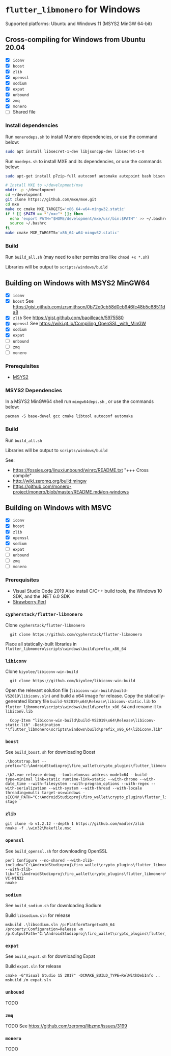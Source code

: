 # `flutter_libmonero` for Windows
Supported platforms: Ubuntu and Windows 11 (MSYS2 MinGW 64-bit)

## Cross-compiling for Windows from Ubuntu 20.04
- [x] `iconv`
- [x] `boost`
- [x] `zlib`
- [x] `openssl`
- [x] `sodium`
- [x] `expat`
- [x] `unbound`
- [x] `zmq`
- [x] `monero`
- [ ] Shared file

### Install dependencies
Run `monerodeps.sh` to install Monero dependencies, or use the command below:
```bash
sudo apt install libsecret-1-dev libjsoncpp-dev libsecret-1-0
```

Run `mxedeps.sh` to install MXE and its dependencies, or use the commands below:
```bash
sudo apt-get install p7zip-full autoconf automake autopoint bash bison bzip2 cmake flex gettext git g++ gperf intltool libffi-dev libtool libtool-bin libltdl-dev libssl-dev libxml-parser-perl make openssl patch perl pkg-config python ruby scons sed unzip wget xz-utils g++-multilib libc6-dev-i386 lzip gcc-mingw-w64-x86-64

# Install MXE to ~/development/mxe
mkdir -p ~/development
cd ~/development
git clone https://github.com/mxe/mxe.git
cd mxe
make cc cmake MXE_TARGETS='x86_64-w64-mingw32.static'
if ! [[ $PATH == *"/mxe"* ]]; then
  echo 'export PATH="$HOME/development/mxe/usr/bin:$PATH"' >> ~/.bashrc  # Prepend to PATH
  source ~/.bashrc
fi
make cmake MXE_TARGETS='x86_64-w64-mingw32.static'
```

### Build
Run `build_all.sh` (may need to alter permissions like `chmod +x *.sh`)

Libraries will be output to `scripts/windows/build`

## Building on Windows with MSYS2 MinGW64
- [x] `iconv`
- [x] `boost`
See https://gist.github.com/zrsmithson/0b72e0cb58d0cb946fc48b5c88511da8
- [x] `zlib`
See https://gist.github.com/baoilleach/5975580
- [x] `openssl`
See https://wiki.qt.io/Compiling_OpenSSL_with_MinGW
- [x] `sodium`
- [x] `expat`
- [ ] `unbound`
- [ ] `zmq`
- [ ] `monero`

### Prerequisites
 - [MSYS2](https://www.msys2.org/)

### MSYS2 Dependencies
In a MSYS2 MinGW64 shell run `mingw64deps.sh` , or use the commands below:
```shell
pacman -S base-devel gcc cmake libtool autoconf automake
```
<!-- TODO: Check if we need to also install mingw-w64-x86_64-cmake -->

### Build
Run `build_all.sh`

Libraries will be output to `scripts/windows/build`

See:
 - https://fossies.org/linux/unbound/winrc/README.txt "+++ Cross compile"
 - http://wiki.zeromq.org/build:mingw
 - https://github.com/monero-project/monero/blob/master/README.md#on-windows

## Building on Windows with MSVC
- [x] `iconv`
- [x] `boost`
- [x] `zlib`
- [x] `openssl`
- [x] `sodium`
- [ ] `expat`
- [ ] `unbound`
- [ ] `zmq`
- [ ] `monero`

### Prerequisites
 - Visual Studio Code 2019
  Also install C/C++ build tools, the Windows 10 SDK, and the .NET 6.0 SDK
 - [Strawberry Perl](https://strawberryperl.com/)

### `cypherstack/flutter-libmonero`
Clone `cypherstack/flutter-libmonero`
```shell
  git clone https://github.com/cypherstack/flutter-libmonero
```

Place all statically-built libraries in `flutter_libmonero\scripts\windows\build\prefix_x86_64`

### `libiconv`
Clone `kiyolee/libiconv-win-build`
```shell
  git clone https://github.com/kiyolee/libiconv-win-build
```

Open the relevant solution file (`libiconv-win-build\build-VS2019\libiconv.sln`) and build a x64 image for release.  Copy the statically-generated library file `build-VS2019\x64\Release\libiconv-static.lib` to `flutter_libmonero\scripts\windows\build\prefix_x86_64` and rename it to `libiconv.lib`
```shell
  Copy-Item "libiconv-win-build\build-VS2019\x64\Release\libiconv-static.lib" -Destination "\flutter_libmonero\scripts\windows\build\prefix_x86_64\libiconv.lib"
```

### `boost`
See `build_boost.sh` for downloading Boost

```shell
.\bootstrap.bat --prefix="C:\AndroidStudioproj\firo_wallet\crypto_plugins\flutter_libmonero\scripts\windows\build\prefix_x86_64"

.\b2.exe release debug --toolset=msvc address-model=64 --build-type=minimal link=static runtime-link=static --with-chrono --with-date_time --with-filesystem --with-program_options --with-regex --with-serialization --with-system --with-thread --with-locale threading=multi target-os=windows -sICONV_PATH="C:\AndroidStudioproj\firo_wallet\crypto_plugins\flutter_libmonero\scripts\windows\build\prefix_x86_64" stage
```

### `zlib`
```shell
git clone -b v1.2.12 --depth 1 https://github.com/madler/zlib
nmake -f .\win32\Makefile.msc
```

### `openssl`
See `build_openssl.sh` for downloading OpenSSL

```shell
perl Configure --no-shared --with-zlib-include="C:\AndroidStudioproj\firo_wallet\crypto_plugins\flutter_libmonero\scripts\windows\build\prefix_x86_64\include" --with-zlib-lib="C:\AndroidStudioproj\firo_wallet\crypto_plugins\flutter_libmonero\scripts\windows\build\prefix_x86_64\lib" VC-WIN32
nmake
```

### `sodium`
See `build_sodium.sh` for downloading Sodium

Build `libsodium.sln` for release
```shell
msbuild .\libsodium.sln /p:PlatformTarget=x86_64 /property:Configuration=Release -m /p:OutputPath="C:\AndroidStudioproj\firo_wallet\crypto_plugins\flutter_libmonero\scripts\windows\build\libsodium\output"
```

### `expat`
See `build_expat.sh` for downloading Expat

Build `expat.sln` for release
```shell
cmake -G"Visual Studio 15 2017" -DCMAKE_BUILD_TYPE=RelWithDebInfo ..
msbuild /m expat.sln
```

### `unbound`
TODO

### `zmq`
TODO
See https://github.com/zeromq/libzmq/issues/3199

### `monero`
TODO
